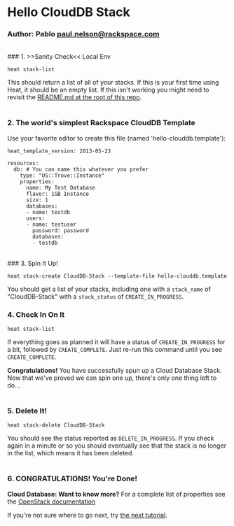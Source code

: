 # Hello CloudDB Stack
### Author: Pablo <paul.nelson@rackspace.com>
</br>
### 1. >>Sanity Check<< Local Env

```shell
heat stack-list
```

This should return a list of all of your stacks. If this is your first time using Heat, it should be an empty list. If this isn't working you might need to revisit the [README.md at the root of this repo](/).
</br>
</br>
### 2. The world's simplest Rackspace CloudDB Template

Use your favorite editor to create this file (named 'hello-clouddb.template'):

```shell
heat_template_version: 2013-05-23

resources:
  db: # You can name this whatever you prefer
    type: "OS::Trove::Instance"
    properties:
      name: My Test Database
      flavor: 1GB Instance
      size: 1
      databases:
      - name: testdb
      users:
      - name: testuser
        password: password
        databases:
        - testdb
```
</br>
### 3. Spin It Up!

```shell
heat stack-create CloudDB-Stack --template-file hello-clouddb.template
```

You should get a list of your stacks, including one with a `stack_name` of "CloudDB-Stack" with a `stack_status` of `CREATE_IN_PROGRESS`.
</br>
### 4. Check In On It

```shell
heat stack-list
```

If everything goes as planned it will have a status of `CREATE_IN_PROGRESS` for a bit, followed by `CREATE_COMPLETE`. Just re-run this command until you see `CREATE_COMPLETE`.

__Congratulations!__ You have successfully spun up a Cloud Database Stack. Now that we've proved we can spin one up, there's only one thing left to do...
</br>
</br>
### 5. Delete It!

```shell
heat stack-delete CloudDB-Stack
```

You should see the status reported as `DELETE_IN_PROGRESS`. If you check again in a minute or so you should eventually see that the stack is no longer in the list, which means it has been deleted.
</br>
</br>
### 6. CONGRATULATIONS! You're Done!

__Cloud Database: Want to know more?__ For a complete list of properties see the <a href="http://docs.openstack.org/developer/heat/template_guide/openstack.html#OS::Trove::Instance" target="_blank">OpenStack documentation</a>

If you're not sure where to go next, try [the next tutorial](/104.Hello-CloudDNS).
